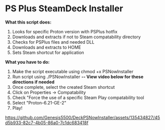 **PS Plus SteamDeck Installer**
==============

**What this script does:**
1. Looks for specific Proton version with PSPlus hotfix
2. Downloads and extracts if not to Steam compatability directory
3. Checks for PSPlus files and needed DLL
4. Downloads and extracts to HOME
5. Sets Steam shortcut for application

**What you have to do:**
 1. Make the script executable using chmod +x PSNowInstaller
 2. Run script using ./PSNowInstaller
 **-- View video below for these directions if needed**
 4. Once complete, select the created Steam shortcut
 5. Click on Properties -> Compatability
 6. Check "Force the use of a specific Steam Play compatability tool
 7. Select "Proton-6.21-GE-2"
 8. Play!

https://github.com/Genesis5500/DeckPSNowInstaller/assets/135434827/45d5b933-82c7-4b05-86a0-7c1dc683418f

